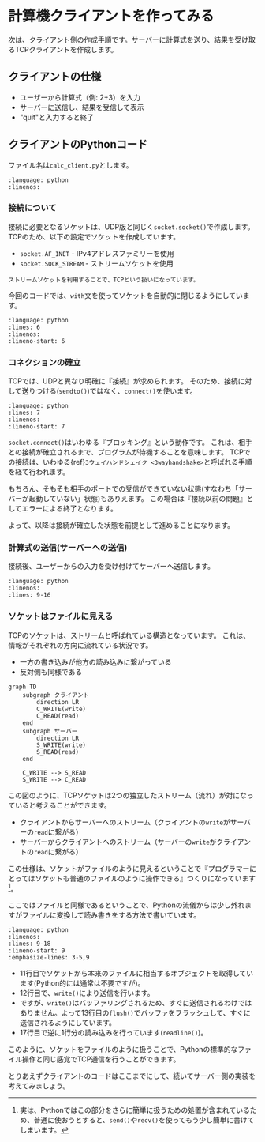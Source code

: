 # 計算機クライアントを作ってみる

次は、クライアント側の作成手順です。サーバーに計算式を送り、結果を受け取るTCPクライアントを作成します。

## クライアントの仕様

- ユーザーから計算式（例: 2+3）を入力
- サーバーに送信し、結果を受信して表示
- "quit"と入力すると終了

## クライアントのPythonコード

ファイル名は`calc_client.py`とします。

```{literalinclude} source/calc_client.py
:language: python
:linenos:
```

### 接続について

接続に必要となるソケットは、UDP版と同じく`socket.socket()`で作成します。
TCPのため、以下の設定でソケットを作成しています。

- `socket.AF_INET` - IPv4アドレスファミリーを使用
- `socket.SOCK_STREAM` - ストリームソケットを使用

```{note}
ストリームソケットを利用することで、TCPという扱いになっています。
```

今回のコードでは、`with`文を使ってソケットを自動的に閉じるようにしています。

```{literalinclude} source/calc_client.py
:language: python
:lines: 6
:linenos:
:lineno-start: 6
```

### コネクションの確立

TCPでは、UDPと異なり明確に『接続』が求められます。
そのため、接続に対して送りつける(`sendto()`)ではなく、`connect()`を使います。

```{literalinclude} source/calc_client.py
:language: python
:lines: 7
:linenos:
:lineno-start: 7
```

`socket.connect()`はいわゆる『ブロッキング』という動作です。
これは、相手との接続が確立されるまで、プログラムが待機することを意味します。
TCPでの接続は、いわゆる{ref}`3ウェイハンドシェイク <3wayhandshake>`と呼ばれる手順を経て行われます。

もちろん、そもそも相手のポートでの受信ができていない状態(すなわち「サーバーが起動していない」状態)もありえます。
この場合は『接続以前の問題』としてエラーによる終了となります。

よって、以降は接続が確立した状態を前提として進めることになります。

### 計算式の送信(サーバーへの送信)

接続後、ユーザーからの入力を受け付けてサーバーへ送信します。

```{literalinclude} source/calc_client.py
:language: python
:linenos:
:lines: 9-16
```

### ソケットはファイルに見える

TCPのソケットは、ストリームと呼ばれている構造となっています。
これは、情報がそれぞれの方向に流れている状況です。

- 一方の書き込みが他方の読み込みに繋がっている
- 反対側も同様である

```{mermaid}
graph TD
    subgraph クライアント
        direction LR
        C_WRITE(write)
        C_READ(read)
    end
    subgraph サーバー
        direction LR
        S_WRITE(write)
        S_READ(read)
    end

    C_WRITE --> S_READ
    S_WRITE --> C_READ
```

この図のように、TCPソケットは2つの独立したストリーム（流れ）が対になっていると考えることができます。

- クライアントからサーバーへのストリーム（クライアントの`write`がサーバーの`read`に繋がる）
- サーバーからクライアントへのストリーム（サーバーの`write`がクライアントの`read`に繋がる）

この仕様は、ソケットがファイルのように見えるということで『プログラマーにとってはソケットも普通のファイルのように操作できる』つくりになっています[^sock-file]。


[^sock-file]:実は、Pythonではこの部分をさらに簡単に扱うための処置が含まれているため、普通に使おうとすると、`send()`や`recv()`を使ってもう少し簡単に書けてしまいます。

ここではファイルと同様であるということで、Pythonの流儀からは少し外れますがファイルに変換して読み書きをする方法で書いています。

```{literalinclude} source/calc_client.py
:language: python
:linenos:
:lines: 9-18
:lineno-start: 9
:emphasize-lines: 3-5,9
```

- 11行目でソケットから本来のファイルに相当するオブジェクトを取得しています(Python的には通常は不要ですが)。
- 12行目で、`write()`により送信を行います。
- ですが、`write()`はバッファリングされるため、すぐに送信されるわけではありません。よって13行目の`flush()`でバッファをフラッシュして、すぐに送信されるようにしています。
- 17行目で逆に1行分の読み込みを行っています(`readline()`)。

このように、ソケットをファイルのように扱うことで、Pythonの標準的なファイル操作と同じ感覚でTCP通信を行うことができます。

とりあえずクライアントのコードはここまでにして、続いてサーバー側の実装を考えてみましょう。
